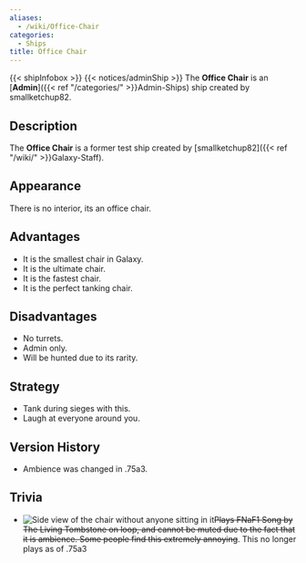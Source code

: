 ```yaml
---
aliases:
  - /wiki/Office-Chair
categories:
  - Ships
title: Office Chair
---
```


{{< shipInfobox >}} {{< notices/adminShip >}} The **Office Chair** is an [**Admin**]({{< ref "/categories/" >}}Admin-Ships) ship created by smallketchup82.

## Description

The **Office Chair** is a former test ship created by [smallketchup82]({{< ref "/wiki/" >}}Galaxy-Staff).

## Appearance

There is no interior, its an office chair.

## Advantages

- It is the smallest chair in Galaxy.
- It is the ultimate chair.
- It is the fastest chair.
- It is the perfect tanking chair.

## Disadvantages

- No turrets.
- Admin only.
- Will be hunted due to its rarity.

## Strategy

- Tank during sieges with this.
- Laugh at everyone around you.

## Version History

- Ambience was changed in .75a3.

## Trivia

- ![Side view of the chair without anyone sitting in
it](Office_Chair_Side_View.png "Side view of the chair without anyone sitting in it")<s>Plays FNaF1 Song by The Living Tombstone on loop, and cannot be muted due to the fact that it is ambience. Some people find this extremely annoying</s>. This no longer plays as of .75a3
